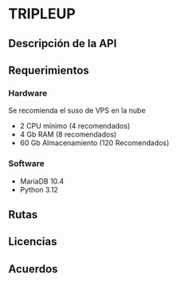 # TRIPLEUP 

## Descripción de la API 


## Requerimientos 

### Hardware 
Se recomienda el suso de VPS en la nube
- 2 CPU mínimo (4 recomendados)
- 4 Gb RAM (8 recomendados)
- 60 Gb Almacenamiento (120 Recomendados)

### Software 
- MariaDB 10.4
- Python 3.12

## Rutas 


## Licencias 

## Acuerdos
